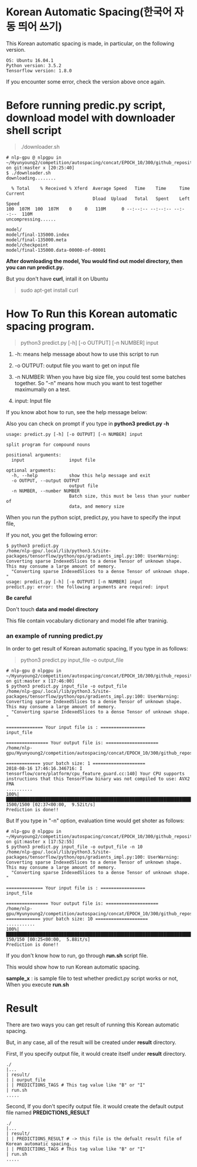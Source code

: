 # Korean Automatic Spacing(한국어 자동 띄어 쓰기)
 
This Korean automatic spacing is made, in particular, on the following version.

```
OS: Ubuntu 16.04.1
Python version: 3.5.2
Tensorflow version: 1.8.0
```

If you encounter some error, check the version above once again. 

# Before running predic.py script, download model with downloader shell script

> ./downloader.sh

```shell
# nlp-gpu @ nlpgpu in ~/Hyunyoung2/competition/autospacing/concat/EPOCH_10/300/github_repository_for_competition/Hyunyoung2_Korean_Automatic_Spacing on git:master x [20:25:40] 
$ ./downloader.sh 
downloading........

  % Total    % Received % Xferd  Average Speed   Time    Time     Time  Current
                                 Dload  Upload   Total   Spent    Left  Speed
100  107M  100  107M    0     0   110M      0 --:--:-- --:--:-- --:--:--  110M
uncompressing......

model/
model/final-135000.index
model/final-135000.meta
model/checkpoint
model/final-135000.data-00000-of-00001
```

**After downloading the model, You would find out **model** directory, then you can run predict.py.**

But you don't have **curl**, intall it on Ubuntu

> sudo apt-get install curl

# How To Run this Korean automatic spacing program.

> python3 predict.py [-h] [-o OUTPUT] [-n NUMBER] input

1. -h: means help message about how to use this script to run 

2. -o  OUTPUT: output file you want to get on input file 

3. -n NUMBER: When you have big size file, you could test some batches together. 
           So "-n" means how much you want to test together maximumally on a test.

4. input: Input file

If you know abot how to run, see the help message below:

Also you can check on prompt if you type in **python3 predict.py -h**

```
usage: predict.py [-h] [-o OUTPUT] [-n NUMBER] input

split program for compound nouns

positional arguments:
  input                 input file

optional arguments:
  -h, --help            show this help message and exit
  -o OUTPUT, --output OUTPUT
                        output file
  -n NUMBER, --number NUMBER
                        Batch size, this must be less than your number of
                        data, and memory size
```

When you run the python scipt, predict.py, you have to specify the input file, 

If you not, you get the following error:

```shell
$ python3 predict.py 
/home/nlp-gpu/.local/lib/python3.5/site-packages/tensorflow/python/ops/gradients_impl.py:100: UserWarning: Converting sparse IndexedSlices to a dense Tensor of unknown shape. This may consume a large amount of memory.
  "Converting sparse IndexedSlices to a dense Tensor of unknown shape. "
usage: predict.py [-h] [-o OUTPUT] [-n NUMBER] input
predict.py: error: the following arguments are required: input
```
**Be careful**

Don't touch **data and model directory**

This file contain vocabulary dictionary and model file after traninig. 

### an example of running predict.py

In order to get result of Korean automatic spacing, If you type in as follows:

> python3 predict.py input_file -o output_file

````shell
# nlp-gpu @ nlpgpu in ~/Hyunyoung2/competition/autospacing/concat/EPOCH_10/300/github_repository_for_competition/Hyunyoung2_Korean_Automatic_Spacing on git:master x [17:46:00] 
$ python3 predict.py input_file -o output_file
/home/nlp-gpu/.local/lib/python3.5/site-packages/tensorflow/python/ops/gradients_impl.py:100: UserWarning: Converting sparse IndexedSlices to a dense Tensor of unknown shape. This may consume a large amount of memory.
  "Converting sparse IndexedSlices to a dense Tensor of unknown shape. "

============== Your input file is : =================
input_file

================ Your output file is: ====================
/home/nlp-gpu/Hyunyoung2/competition/autospacing/concat/EPOCH_10/300/github_repository_for_competition/Hyunyoung2_Korean_Automatic_Spacing/result/output_file

============= your batch size: 1 ====================
2018-08-16 17:46:16.346716: I tensorflow/core/platform/cpu_feature_guard.cc:140] Your CPU supports instructions that this TensorFlow binary was not compiled to use: AVX2 FMA
..........
100%|██████████████████████████████████████████████████████████████████████████████████████████████████████████████| 1500/1500 [02:37<00:00,  9.52it/s]
Prediction is done!!
````

But If you type in "-n" option, evaluation time would get shoter as follows: 

```
# nlp-gpu @ nlpgpu in ~/Hyunyoung2/competition/autospacing/concat/EPOCH_10/300/github_repository_for_competition/Hyunyoung2_Korean_Automatic_Spacing on git:master x [17:52:55] 
$ python3 predict.py input_file -o output_file -n 10
/home/nlp-gpu/.local/lib/python3.5/site-packages/tensorflow/python/ops/gradients_impl.py:100: UserWarning: Converting sparse IndexedSlices to a dense Tensor of unknown shape. This may consume a large amount of memory.
  "Converting sparse IndexedSlices to a dense Tensor of unknown shape. "

============== Your input file is : =================
input_file

================ Your output file is: ====================
/home/nlp-gpu/Hyunyoung2/competition/autospacing/concat/EPOCH_10/300/github_repository_for_competition/Hyunyoung2_Korean_Automatic_Spacing/result/output_file 
============= your batch size: 10 ====================
...........
100%|████████████████████████████████████████████████████████████████████████████████████████████████████████████████| 150/150 [00:25<00:00,  5.88it/s]
Prediction is done!!
```

If you don't know how to run, go through **run.sh** script file. 

This would show how to run Korean automatic spacing. 

**sample_x** : is sample file to test whether predict.py script works or not,  When you execute **run.sh** 

# Result

There are two ways you can get result of running this Korean automatic spacing. 

But, in any case, all of the result will be created under **result** directory. 

First, If you specify output file, it would create itself under **result** directory.

```shell
./
|...
| result/
| | ourput_file
| | PREDICTIONS_TAGS # This tag value like "B" or "I"
| run.sh
.....
```

Second, If you don't specify output file. it would create the default output file named **PREDICTIONS_RESULT**

```shell
./
|...
| result/
| | PREDICTIONS_RESULT # -> this file is the defualt result file of Korean automatic spacing. 
| | PREDICTIONS_TAGS # This tag value like "B" or "I"
| run.sh
.....
```

